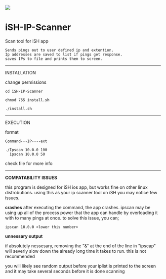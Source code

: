 ![](https://photos.smugmug.com/Ish/i-p5TdV6x/0/58a96ddf/S/ipscanlogo-S.png)

# iSH-IP-Scanner
Scan tool for iSH app

    Sends pings out to user defined ip and extention.
    Ip addresses are saved to list if pings get response.
    saves IPs to file and prints them to screen.

***
INSTALLATION

change permissions
    
    cd iSH-IP-Scanner
    
    chmod 755 install.sh
    
    ./install.sh

***
EXECUTION

format

    Command---IP----ext

    ./Ipscan 10.0.0 100
      ipscan 10.0.0 50



check file for more info
***
**COMPATABILITY ISSUES**

this program is designed for iSH ios app, but works fine on other linux distrobutions.
using this as your ip scanner tool on iSH you may notice few issues.

**crashes**
after executing the command, the app crashes. ipscan may be using up all of the process power 
that the app can handle by overloading it with to many pings at once. to solve this issue, you can;

    ipscan 10.0.0 <lower this number>
    
    
**unnessary output**

if absolutely nessesary, removing the "&" at the end of the line in "ipscap" 
will severly slow down the already long time it takes to run. this is not recommended

you will likely see random output before your iplist is printed to the screen and it may take several seconds before it is done scanning
    
